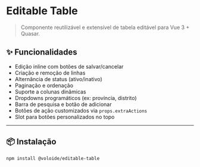 # Editable Table

> Componente reutilizável e extensível de tabela editável para Vue 3 + Quasar.

## ✨ Funcionalidades

- Edição inline com botões de salvar/cancelar
- Criação e remoção de linhas
- Alternância de status (ativo/inativo)
- Paginação e ordenação
- Suporte a colunas dinâmicas
- Dropdowns programáticos (ex: província, distrito)
- Barra de pesquisa e botão de adicionar
- Botões de ação customizados via `props.extraActions`
- Slot para botões personalizados no topo

---

## 📦 Instalação

```bash
npm install @voloide/editable-table
